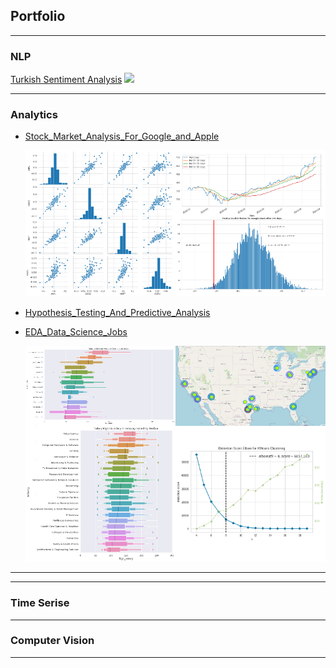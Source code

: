 ## Portfolio

---

### NLP

[Turkish Sentiment Analysis](https://github.com/Gdkmak/Turkish-Sentiment-Analysis/)
<img src="images/dummy_thumbnail.jpg?raw=true"/>

---

### Analytics 

- [Stock_Market_Analysis_For_Google_and_Apple](https://github.com/Gdkmak/analytics/blob/master/Stock_Market_Analysis_For_Google_and_Apple.ipynb/)
  
  
  <img src="images/market_A.png"/>


- [Hypothesis_Testing_And_Predictive_Analysis](https://github.com/Gdkmak/analytics/blob/master/Hypothesis_Testing_And_Predictive_Analysis.ipynb/)

  
- [EDA_Data_Science_Jobs](https://github.com/Gdkmak/analytics/blob/master/EDA_Data_Science_Jobs.ipynb/)


  <img src="images/EDA_A.png?raw=true"/>
  
---



---

### Time Serise

---

### Computer Vision

---


